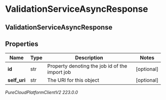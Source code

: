 # ValidationServiceAsyncResponse

## ValidationServiceAsyncResponse

## Properties

|Name | Type | Description | Notes|
|------------ | ------------- | ------------- | -------------|
| **id** | str | Property denoting the job id of the import job | [optional] |
| **self_uri** | str | The URI for this object | [optional] |



_PureCloudPlatformClientV2 223.0.0_
